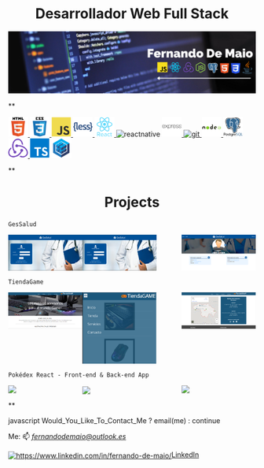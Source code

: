<h1 align="center">Desarrollador Web Full Stack</h1>

[![imagen.png](./images/imagen.png)](https://www.linkedin.com/in/fernando-de-maio/)

\*\*

<p align="left"> <a href="https://www.w3.org/html/" target="_blank"> <img src="https://raw.githubusercontent.com/devicons/devicon/master/icons/html5/html5-original-wordmark.svg" alt="html5" width="40" height="40"/> </a> <a href="https://www.w3schools.com/css/" target="_blank"> <img src="https://raw.githubusercontent.com/devicons/devicon/master/icons/css3/css3-original-wordmark.svg" alt="css3" width="40" height="40"/> </a> <a href="https://developer.mozilla.org/en-US/docs/Web/JavaScript" target="_blank"> <img src="https://raw.githubusercontent.com/devicons/devicon/master/icons/javascript/javascript-original.svg" alt="javascript" width="40" height="40"/> </a> <a href="https://lesscss.org/" target="_blank"> <img src="https://raw.githubusercontent.com/devicons/devicon/master/icons/less/less-plain-wordmark.svg" alt="less" width="40" height="40"/> </a> <a href="https://reactjs.org/" target="_blank"> <img src="https://raw.githubusercontent.com/devicons/devicon/master/icons/react/react-original-wordmark.svg" alt="react" width="40" height="40"/> </a> <img src="https://reactnative.dev/img/header_logo.svg" alt="reactnative" width="40" height="40"/> </a> <a href="https://expressjs.com" target="_blank"> <img src="https://raw.githubusercontent.com/devicons/devicon/master/icons/express/express-original-wordmark.svg" alt="express" width="40" height="40"/> </a> <a href="https://git-scm.com/" target="_blank"> <img src="https://www.vectorlogo.zone/logos/git-scm/git-scm-icon.svg" alt="git" width="40" height="40"/> </a> <a href="https://nodejs.org" target="_blank"> <img src="https://raw.githubusercontent.com/devicons/devicon/master/icons/nodejs/nodejs-original-wordmark.svg" alt="nodejs" width="40" height="40"/> </a> <a href="https://www.postgresql.org" target="_blank"> <img src="https://raw.githubusercontent.com/devicons/devicon/master/icons/postgresql/postgresql-original-wordmark.svg" alt="postgresql" width="40" height="40"/> </a> <a href="https://redux.js.org" target="_blank"> <img src="https://raw.githubusercontent.com/devicons/devicon/master/icons/redux/redux-original.svg" alt="redux" width="40" height="40"/> </a> <img src="https://raw.githubusercontent.com/devicons/devicon/master/icons/typescript/typescript-original.svg" alt="typescript" width="40" height="40"/> </a> <a href="https://sequelize.org/" target="_blank"> <img src="https://raw.githubusercontent.com/devicons/devicon/master/icons/sequelize/sequelize-original.svg" alt="sequelize" width="40" height="40"/> </a> </p

\*\*

<h1 align="center"> Projects </h1>

    GesSalud

<img align="left" width= "30%" src='./images/gs.PNG' /><img align="center" width= "30%" src='./images/gs.PNG' /><img align="right" width= "30%" src='./images/gs3.PNG' />

    TiendaGame

<img align="left" width= "30%" src='./images/tiendagame1.PNG' /><img align="center" width= "30%" src='./images/tienda3.PNG' /><img align="right" width= "30%" src='./images/tiendagame2.PNG' />

    Pokédex React - Front-end & Back-end App

<img align="left" width= "30%" src='./images/Pokedex_1.jpg' /><img align="center" width= "30%" src='./images/Pokedex_2.jpg' /><img align="right" width= "30%" src='./images/Pokedex_3.jpg' />

\*\*

javascript
Would_You_Like_To_Contact_Me ? email(me) : continue

Me: 📫 *fernandodemaio@outlook.es*
<a href='https://capacitateparaelempleo.org/verifica/6hff4b10w/' target='_blank'></a>

  <p align="left">
        <a href="https://www.linkedin.com/in/fernando-de-maio/" target="blank"><img align="center" src="https://cdn.jsdelivr.net/npm/simple-icons@3.0.1/icons/linkedin.svg" alt="https://www.linkedin.com/in/fernando-de-maio/" height="20" width="30" />LinkedIn</a>
       </p>
